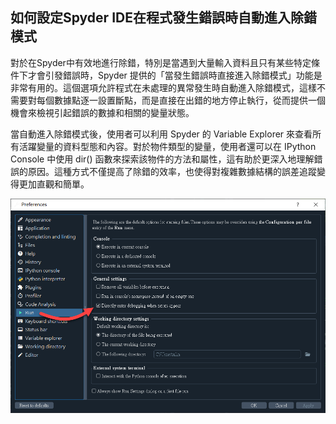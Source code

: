 如何設定Spyder IDE在程式發生錯誤時自動進入除錯模式
---

對於在Spyder中有效地進行除錯，特別是當遇到大量輸入資料且只有某些特定條件下才會引發錯誤時，Spyder 提供的「當發生錯誤時直接進入除錯模式」功能是非常有用的。這個選項允許程式在未處理的異常發生時自動進入除錯模式，這樣不需要對每個數據點逐一設置斷點，而是直接在出錯的地方停止執行，從而提供一個機會來檢視引起錯誤的數據和相關的變量狀態。

當自動進入除錯模式後，使用者可以利用 Spyder 的 Variable Explorer 來查看所有活躍變量的資料型態和內容。對於物件類型的變量，使用者還可以在 IPython Console 中使用 dir() 函數來探索該物件的方法和屬性，這有助於更深入地理解錯誤的原因。這種方式不僅提高了除錯的效率，也使得對複雜數據結構的誤差追蹤變得更加直觀和簡單。

![2024-04-29_10-14-12](/assets/2024-04-29_10-14-12.png)
